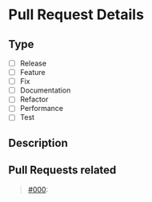 # Pull Request Details

## Type

- [ ] Release
- [ ] Feature
- [ ] Fix
- [ ] Documentation
- [ ] Refactor
- [ ] Performance
- [ ] Test

## Description

<Description>


## Pull Requests related

> [#000](url): <Description>
